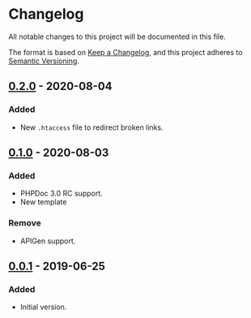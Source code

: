 # Changelog
All notable changes to this project will be documented in this file.

The format is based on [Keep a Changelog](https://keepachangelog.com/en/1.0.0/),
and this project adheres to [Semantic Versioning](https://semver.org/spec/v2.0.0.html).

## [0.2.0] - 2020-08-04
### Added
- New `.htaccess` file to redirect broken links.

## [0.1.0] - 2020-08-03
### Added
- PHPDoc 3.0 RC support.
- New template
### Remove
- APIGen support.

## [0.0.1] - 2019-06-25
### Added
- Initial version.

[Unreleased]: https://github.com/woocommerce/code-reference-generator/compare/0.2.0...HEAD
[0.2.0]: https://github.com/woocommerce/code-reference-generator/compare/0.1.0...0.2.0
[0.1.0]: https://github.com/woocommerce/code-reference-generator/compare/0.0.1...0.1.0
[0.0.1]: https://github.com/woocommerce/code-reference-generator/compare/749f431...0.0.1

